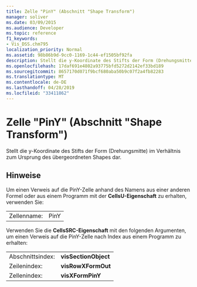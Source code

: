 ```yaml
---
title: Zelle "PinY" (Abschnitt "Shape Transform")
manager: soliver
ms.date: 03/09/2015
ms.audience: Developer
ms.topic: reference
f1_keywords:
- Vis_DSS.chm795
localization_priority: Normal
ms.assetid: 98b86b9d-9cc0-1169-1c44-ef1505bf92fa
description: Stellt die y-Koordinate des Stifts der Form (Drehungsmitte) im Verhältnis zum Ursprung des übergeordneten Shapes dar.
ms.openlocfilehash: 17daf691e4802a93775bfd5272d2142ef33bd189
ms.sourcegitcommit: 8657170d071f9bcf680aba50b9c07f2a4fb82283
ms.translationtype: MT
ms.contentlocale: de-DE
ms.lasthandoff: 04/28/2019
ms.locfileid: "33411862"
---
```

# <a name="piny-cell-shape-transform-section"></a>Zelle "PinY" (Abschnitt "Shape Transform")

Stellt  die y-Koordinate des Stifts der Form (Drehungsmitte) im Verhältnis zum Ursprung des übergeordneten Shapes dar. 
  
## <a name="remarks"></a>Hinweise

Um einen Verweis auf die PinY-Zelle anhand des Namens aus einer anderen Formel oder aus einem Programm mit der **CellsU-Eigenschaft** zu erhalten, verwenden Sie: 
  
|||
|:-----|:-----|
| Zellenname:  <br/> | PinY  <br/> |
   
Verwenden Sie die **CellsSRC-Eigenschaft** mit den folgenden Argumenten, um einen Verweis auf die PinY-Zelle nach Index aus einem Programm zu erhalten: 
  
|||
|:-----|:-----|
| Abschnittsindex:  <br/> |**visSectionObject** <br/> |
| Zeilenindex:  <br/> |**visRowXFormOut** <br/> |
| Zellenindex:  <br/> |**visXFormPinY** <br/> |
   

